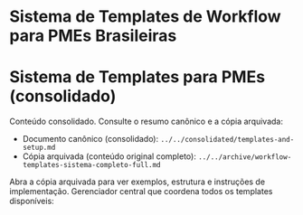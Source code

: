 # Sistema de Templates de Workflow para PMEs Brasileiras

# Sistema de Templates para PMEs (consolidado)

Conteúdo consolidado. Consulte o resumo canônico e a cópia arquivada:

- Documento canônico (consolidado): `../../consolidated/templates-and-setup.md`
- Cópia arquivada (conteúdo original completo): `../../archive/workflow-templates-sistema-completo-full.md`

Abra a cópia arquivada para ver exemplos, estrutura e instruções de implementação.
Gerenciador central que coordena todos os templates disponíveis:
